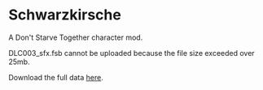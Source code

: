 # Schwarzkirsche
A Don't Starve Together character mod.

DLC003_sfx.fsb cannot be uploaded because the file size exceeded over 25mb. 

Download the full data [here](https://drive.google.com/file/d/15rxxz21C-bi3ZHQ-F2ZntE_kz42XoeeO/view?usp=sharing).
